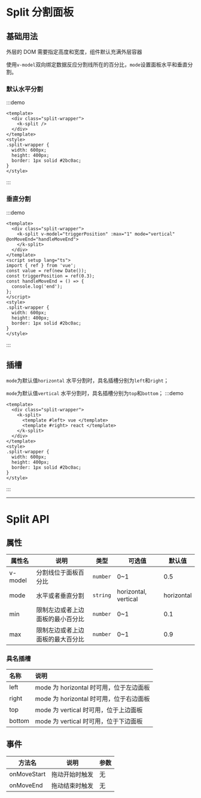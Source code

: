 # Split 分割面板

## 基础用法

外层的 DOM 需要指定高度和宽度，组件默认充满外层容器

使用`v-model`双向绑定数据反应分割线所在的百分比，`mode`设置面板水平和垂直分割。

### 默认水平分割

:::demo

```vue
<template>
  <div class="split-wrapper">
    <k-split />
  </div>
</template>
<style>
.split-wrapper {
  width: 600px;
  height: 400px;
  border: 1px solid #2bc0ac;
}
</style>
```

:::

### 垂直分割

:::demo

```vue
<template>
  <div class="split-wrapper">
    <k-split v-model="triggerPosition" :max="1" mode="vertical" @onMoveEnd="handleMoveEnd">
    </k-split>
  </div>
</template>
<script setup lang="ts">
import { ref } from 'vue';
const value = ref(new Date());
const triggerPosition = ref(0.3);
const handleMoveEnd = () => {
  console.log('end');
};
</script>
<style>
.split-wrapper {
  width: 600px;
  height: 400px;
  border: 1px solid #2bc0ac;
}
</style>
```

:::

## 插槽

`mode`为默认值`horizontal` 水平分割时，具名插槽分别为`left`和`right`；

`mode`为默认值`vertical` 水平分割时，具名插槽分别为`top`和`bottom`；
:::demo

```vue
<template>
  <div class="split-wrapper">
    <k-split>
      <template #left> vue </template>
      <template #right> react </template>
    </k-split>
  </div>
</template>
<style>
.split-wrapper {
  width: 600px;
  height: 400px;
  border: 1px solid #2bc0ac;
}
</style>
```

:::

---

# Split API

## 属性

| 属性名  | 说明                             | 类型     | 可选值               | 默认值     |
| ------- | -------------------------------- | -------- | -------------------- | ---------- |
| v-model | 分割线位于面板百分比             | `number` | 0~1                  | 0.5        |
| mode    | 水平或者垂直分割                 | `string` | horizontal, vertical | horizontal |
| min     | 限制左边或者上边面板的最小百分比 | `number` | 0~1                  | 0.1        |
| max     | 限制左边或者上边面板的最大百分比 | `number` | 0~1                  | 0.9        |

### 具名插槽

| 名称   | 说明                                    |
| :----- | :-------------------------------------- |
| left   | mode 为 horizontal 时可用，位于左边面板 |
| right  | mode 为 horizontal 时可用，位于右边面板 |
| top    | mode 为 vertical 时可用，位于上边面板   |
| bottom | mode 为 vertical 时可用，位于下边面板   |

## 事件

| 方法名      |      说明      | 参数 |
| ----------- | :------------: | ---- |
| onMoveStart | 拖动开始时触发 | 无   |
| onMoveEnd   | 拖动结束时触发 | 无   |
